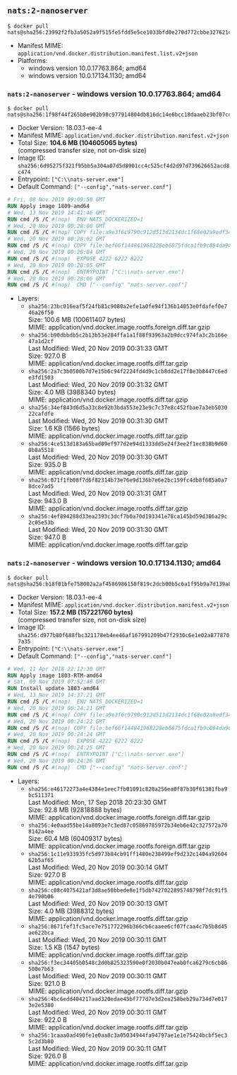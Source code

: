 ## `nats:2-nanoserver`

```console
$ docker pull nats@sha256:23992f2fb3a5052a9f515fe5fdd5e5ce1033bfd0e270d772cbbe327621c8ef6c
```

-	Manifest MIME: `application/vnd.docker.distribution.manifest.list.v2+json`
-	Platforms:
	-	windows version 10.0.17763.864; amd64
	-	windows version 10.0.17134.1130; amd64

### `nats:2-nanoserver` - windows version 10.0.17763.864; amd64

```console
$ docker pull nats@sha256:1f98f44f265b8e902b98c977914804db816dc14e6bcc18daaeb23bf07cd15e8b
```

-	Docker Version: 18.03.1-ee-4
-	Manifest MIME: `application/vnd.docker.distribution.manifest.v2+json`
-	Total Size: **104.6 MB (104605065 bytes)**  
	(compressed transfer size, not on-disk size)
-	Image ID: `sha256:6d95275f321f95bb5a304a07d5d8901cc4c525cf4d2d97d739626652acd8c474`
-	Entrypoint: `["C:\\nats-server.exe"]`
-	Default Command: `["--config","nats-server.conf"]`

```dockerfile
# Fri, 08 Nov 2019 09:09:50 GMT
RUN Apply image 1809-amd64
# Wed, 13 Nov 2019 14:41:46 GMT
RUN cmd /S /C #(nop)  ENV NATS_DOCKERIZED=1
# Wed, 20 Nov 2019 00:28:00 GMT
RUN cmd /S /C #(nop) COPY file:a9e3f6c9790c912d513d2134dc1f68e02a9edf34862dd584010eae5ab8418108 in C:\nats-server.exe 
# Wed, 20 Nov 2019 00:28:02 GMT
RUN cmd /S /C #(nop) COPY file:bef66f144841968228eb6875fdca1fb9c094da90455a3e05090bdd09e690e7ea in C:\nats-server.conf 
# Wed, 20 Nov 2019 00:28:04 GMT
RUN cmd /S /C #(nop)  EXPOSE 4222 6222 8222
# Wed, 20 Nov 2019 00:28:05 GMT
RUN cmd /S /C #(nop)  ENTRYPOINT ["C:\\nats-server.exe"]
# Wed, 20 Nov 2019 00:28:06 GMT
RUN cmd /S /C #(nop)  CMD ["--config" "nats-server.conf"]
```

-	Layers:
	-	`sha256:23bc016eaf5f24fb81c9080a2efe1a0fe94f136b14053e0fdafef0e746a26f50`  
		Size: 100.6 MB (100611407 bytes)  
		MIME: application/vnd.docker.image.rootfs.foreign.diff.tar.gzip
	-	`sha256:b90dbbdb5c2b13b53e284ffa1a1f88f93963a2b9dcc974fa3c2b166e47a1d2cf`  
		Last Modified: Wed, 20 Nov 2019 00:31:33 GMT  
		Size: 927.0 B  
		MIME: application/vnd.docker.image.rootfs.diff.tar.gzip
	-	`sha256:2a7c3b0500b7d7e15b6c94f2224fd4d9c1cb8dd2e17f8e3b8447c6ede3fd1503`  
		Last Modified: Wed, 20 Nov 2019 00:31:32 GMT  
		Size: 4.0 MB (3988340 bytes)  
		MIME: application/vnd.docker.image.rootfs.diff.tar.gzip
	-	`sha256:34ef843d6d5a33c8e92b3bda553e23e9c7c37e8c452fbae7a3eb503022cafdfe`  
		Last Modified: Wed, 20 Nov 2019 00:31:30 GMT  
		Size: 1.6 KB (1566 bytes)  
		MIME: application/vnd.docker.image.rootfs.diff.tar.gzip
	-	`sha256:4ce513d183a65bad09ef977d2e94d1333dd5e24f3ee2f1ec838b9d600b8a5518`  
		Last Modified: Wed, 20 Nov 2019 00:31:30 GMT  
		Size: 935.0 B  
		MIME: application/vnd.docker.image.rootfs.diff.tar.gzip
	-	`sha256:071f1fb08f7d6f82314b73e76e9d136b7e6e2bc159fc4db8f685a0a78dce7ad5`  
		Last Modified: Wed, 20 Nov 2019 00:31:31 GMT  
		Size: 943.0 B  
		MIME: application/vnd.docker.image.rootfs.diff.tar.gzip
	-	`sha256:4ef894288d33ea2393c3dcf7b0a70d193341e78ca145bd59d386a29c2c05e53b`  
		Last Modified: Wed, 20 Nov 2019 00:31:30 GMT  
		Size: 947.0 B  
		MIME: application/vnd.docker.image.rootfs.diff.tar.gzip

### `nats:2-nanoserver` - windows version 10.0.17134.1130; amd64

```console
$ docker pull nats@sha256:b18f01bfe758002a2af4586986158f819c2dcb00b5c6a1f95b9a7d139a853dba
```

-	Docker Version: 18.03.1-ee-4
-	Manifest MIME: `application/vnd.docker.distribution.manifest.v2+json`
-	Total Size: **157.2 MB (157221760 bytes)**  
	(compressed transfer size, not on-disk size)
-	Image ID: `sha256:d977b80f688fbc321178eb4ee46af167991209b47f2930c6e1e02a8778707a35`
-	Entrypoint: `["C:\\nats-server.exe"]`
-	Default Command: `["--config","nats-server.conf"]`

```dockerfile
# Wed, 11 Apr 2018 22:12:30 GMT
RUN Apply image 1803-RTM-amd64
# Sat, 09 Nov 2019 07:52:48 GMT
RUN Install update 1803-amd64
# Wed, 13 Nov 2019 14:37:21 GMT
RUN cmd /S /C #(nop)  ENV NATS_DOCKERIZED=1
# Wed, 20 Nov 2019 00:24:21 GMT
RUN cmd /S /C #(nop) COPY file:a9e3f6c9790c912d513d2134dc1f68e02a9edf34862dd584010eae5ab8418108 in C:\nats-server.exe 
# Wed, 20 Nov 2019 00:24:22 GMT
RUN cmd /S /C #(nop) COPY file:bef66f144841968228eb6875fdca1fb9c094da90455a3e05090bdd09e690e7ea in C:\nats-server.conf 
# Wed, 20 Nov 2019 00:24:24 GMT
RUN cmd /S /C #(nop)  EXPOSE 4222 6222 8222
# Wed, 20 Nov 2019 00:24:25 GMT
RUN cmd /S /C #(nop)  ENTRYPOINT ["C:\\nats-server.exe"]
# Wed, 20 Nov 2019 00:24:26 GMT
RUN cmd /S /C #(nop)  CMD ["--config" "nats-server.conf"]
```

-	Layers:
	-	`sha256:e46172273a4e4384e1eec7fb01091c828a256ea0f87b30f61381fba9bc511371`  
		Last Modified: Mon, 17 Sep 2018 20:23:30 GMT  
		Size: 92.8 MB (92818888 bytes)  
		MIME: application/vnd.docker.image.rootfs.foreign.diff.tar.gzip
	-	`sha256:4e0aad55be14a8093e7c3ed87c05869785972b34eb6e42c327572a708142a4ee`  
		Size: 60.4 MB (60409317 bytes)  
		MIME: application/vnd.docker.image.rootfs.foreign.diff.tar.gzip
	-	`sha256:1c11e933935fc5d973b84cb91ff1480e238499ef9d232c1404a9260462b5af65`  
		Last Modified: Wed, 20 Nov 2019 00:30:14 GMT  
		Size: 927.0 B  
		MIME: application/vnd.docker.image.rootfs.diff.tar.gzip
	-	`sha256:c08c4075421af3d8ae50bbede8e1f5db7427022895748798f7dc91f54e790b06`  
		Last Modified: Wed, 20 Nov 2019 00:30:13 GMT  
		Size: 4.0 MB (3988312 bytes)  
		MIME: application/vnd.docker.image.rootfs.diff.tar.gzip
	-	`sha256:8671fef1fc5ace7e751772296b366cb6caaee6cf07fcaa4c7b5b8d45ae622bca`  
		Last Modified: Wed, 20 Nov 2019 00:30:11 GMT  
		Size: 1.5 KB (1547 bytes)  
		MIME: application/vnd.docker.image.rootfs.diff.tar.gzip
	-	`sha256:f3ec34405b0548c2d0b825323590e0f2030b047eab0fca6279c6cb86500e7b63`  
		Last Modified: Wed, 20 Nov 2019 00:30:11 GMT  
		Size: 921.0 B  
		MIME: application/vnd.docker.image.rootfs.diff.tar.gzip
	-	`sha256:4bc6edd404217aad320edae45bf777d7e3d2ea258beb29a734d7e0173e2e5380`  
		Last Modified: Wed, 20 Nov 2019 00:30:11 GMT  
		Size: 922.0 B  
		MIME: application/vnd.docker.image.rootfs.diff.tar.gzip
	-	`sha256:1caaa0ad490fe1e0aa8c3a05034944fa94797ae1e1e75424bcbf5ec35c2d3b80`  
		Last Modified: Wed, 20 Nov 2019 00:30:11 GMT  
		Size: 926.0 B  
		MIME: application/vnd.docker.image.rootfs.diff.tar.gzip
